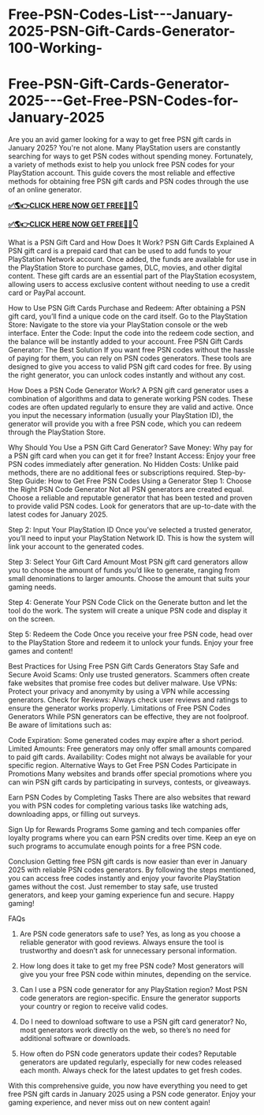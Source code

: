 # Free-PSN-Codes-List---January-2025-PSN-Gift-Cards-Generator-100-Working-
# Free-PSN-Gift-Cards-Generator-2025---Get-Free-PSN-Codes-for-January-2025
Are you an avid gamer looking for a way to get free PSN gift cards in January 2025? You're not alone. Many PlayStation users are constantly searching for ways to get PSN codes without spending money. Fortunately, a variety of methods exist to help you unlock free PSN codes for your PlayStation account. This guide covers the most reliable and effective methods for obtaining free PSN gift cards and PSN codes through the use of an online generator.

**[✅🌎👉CLICK HERE NOW GET FREE📌✅👇​​](https://groupzone.xyz/psn/)**

**[✅🌎👉CLICK HERE NOW GET FREE📌✅👇​​](https://groupzone.xyz/psn/)**

What is a PSN Gift Card and How Does It Work?
PSN Gift Cards Explained
A PSN gift card is a prepaid card that can be used to add funds to your PlayStation Network account. Once added, the funds are available for use in the PlayStation Store to purchase games, DLC, movies, and other digital content. These gift cards are an essential part of the PlayStation ecosystem, allowing users to access exclusive content without needing to use a credit card or PayPal account.

How to Use PSN Gift Cards
Purchase and Redeem: After obtaining a PSN gift card, you’ll find a unique code on the card itself.
Go to the PlayStation Store: Navigate to the store via your PlayStation console or the web interface.
Enter the Code: Input the code into the redeem code section, and the balance will be instantly added to your account.
Free PSN Gift Cards Generator: The Best Solution
If you want free PSN codes without the hassle of paying for them, you can rely on PSN codes generators. These tools are designed to give you access to valid PSN gift card codes for free. By using the right generator, you can unlock codes instantly and without any cost.

How Does a PSN Code Generator Work?
A PSN gift card generator uses a combination of algorithms and data to generate working PSN codes. These codes are often updated regularly to ensure they are valid and active. Once you input the necessary information (usually your PlayStation ID), the generator will provide you with a free PSN code, which you can redeem through the PlayStation Store.

Why Should You Use a PSN Gift Card Generator?
Save Money: Why pay for a PSN gift card when you can get it for free?
Instant Access: Enjoy your free PSN codes immediately after generation.
No Hidden Costs: Unlike paid methods, there are no additional fees or subscriptions required.
Step-by-Step Guide: How to Get Free PSN Codes Using a Generator
Step 1: Choose the Right PSN Code Generator
Not all PSN generators are created equal. Choose a reliable and reputable generator that has been tested and proven to provide valid PSN codes. Look for generators that are up-to-date with the latest codes for January 2025.

Step 2: Input Your PlayStation ID
Once you’ve selected a trusted generator, you’ll need to input your PlayStation Network ID. This is how the system will link your account to the generated codes.

Step 3: Select Your Gift Card Amount
Most PSN gift card generators allow you to choose the amount of funds you’d like to generate, ranging from small denominations to larger amounts. Choose the amount that suits your gaming needs.

Step 4: Generate Your PSN Code
Click on the Generate button and let the tool do the work. The system will create a unique PSN code and display it on the screen.

Step 5: Redeem the Code
Once you receive your free PSN code, head over to the PlayStation Store and redeem it to unlock your funds. Enjoy your free games and content!

Best Practices for Using Free PSN Gift Cards Generators
Stay Safe and Secure
Avoid Scams: Only use trusted generators. Scammers often create fake websites that promise free codes but deliver malware.
Use VPNs: Protect your privacy and anonymity by using a VPN while accessing generators.
Check for Reviews: Always check user reviews and ratings to ensure the generator works properly.
Limitations of Free PSN Codes Generators
While PSN generators can be effective, they are not foolproof. Be aware of limitations such as:

Code Expiration: Some generated codes may expire after a short period.
Limited Amounts: Free generators may only offer small amounts compared to paid gift cards.
Availability: Codes might not always be available for your specific region.
Alternative Ways to Get Free PSN Codes
Participate in Promotions
Many websites and brands offer special promotions where you can win PSN gift cards by participating in surveys, contests, or giveaways.

Earn PSN Codes by Completing Tasks
There are also websites that reward you with PSN codes for completing various tasks like watching ads, downloading apps, or filling out surveys.

Sign Up for Rewards Programs
Some gaming and tech companies offer loyalty programs where you can earn PSN credits over time. Keep an eye on such programs to accumulate enough points for a free PSN code.

Conclusion
Getting free PSN gift cards is now easier than ever in January 2025 with reliable PSN codes generators. By following the steps mentioned, you can access free codes instantly and enjoy your favorite PlayStation games without the cost. Just remember to stay safe, use trusted generators, and keep your gaming experience fun and secure. Happy gaming!

FAQs
1. Are PSN code generators safe to use? Yes, as long as you choose a reliable generator with good reviews. Always ensure the tool is trustworthy and doesn’t ask for unnecessary personal information.

2. How long does it take to get my free PSN code? Most generators will give you your free PSN code within minutes, depending on the service.

3. Can I use a PSN code generator for any PlayStation region? Most PSN code generators are region-specific. Ensure the generator supports your country or region to receive valid codes.

4. Do I need to download software to use a PSN gift card generator? No, most generators work directly on the web, so there’s no need for additional software or downloads.

5. How often do PSN code generators update their codes? Reputable generators are updated regularly, especially for new codes released each month. Always check for the latest updates to get fresh codes.

With this comprehensive guide, you now have everything you need to get free PSN gift cards in January 2025 using a PSN code generator. Enjoy your gaming experience, and never miss out on new content again!




